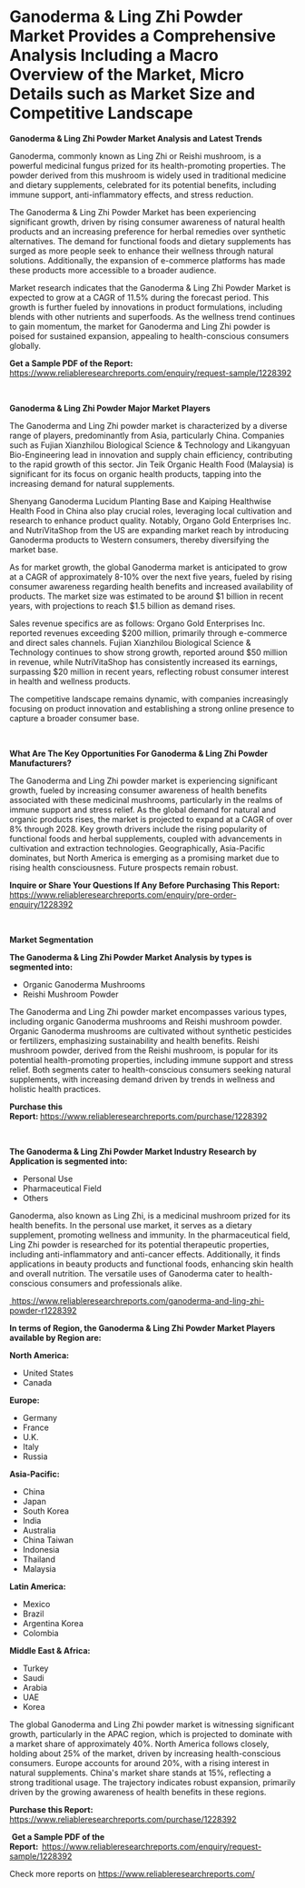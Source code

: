 <p><h1>Ganoderma & Ling Zhi Powder Market Provides a Comprehensive Analysis Including a Macro Overview of the Market, Micro Details such as Market Size and Competitive Landscape</h1></p><p><strong>Ganoderma & Ling Zhi Powder Market Analysis and Latest Trends</strong></p>
<p><p>Ganoderma, commonly known as Ling Zhi or Reishi mushroom, is a powerful medicinal fungus prized for its health-promoting properties. The powder derived from this mushroom is widely used in traditional medicine and dietary supplements, celebrated for its potential benefits, including immune support, anti-inflammatory effects, and stress reduction.</p><p>The Ganoderma & Ling Zhi Powder Market has been experiencing significant growth, driven by rising consumer awareness of natural health products and an increasing preference for herbal remedies over synthetic alternatives. The demand for functional foods and dietary supplements has surged as more people seek to enhance their wellness through natural solutions. Additionally, the expansion of e-commerce platforms has made these products more accessible to a broader audience.</p><p>Market research indicates that the Ganoderma & Ling Zhi Powder Market is expected to grow at a CAGR of 11.5% during the forecast period. This growth is further fueled by innovations in product formulations, including blends with other nutrients and superfoods. As the wellness trend continues to gain momentum, the market for Ganoderma and Ling Zhi powder is poised for sustained expansion, appealing to health-conscious consumers globally.</p></p>
<p><strong>Get a Sample PDF of the Report:&nbsp;</strong> <a href="https://www.reliableresearchreports.com/enquiry/request-sample/1228392?utm_campaign=2328&utm_medium=2&utm_source=Github&utm_content=ia&utm_term=15022025&utm_id=ganoderma-ling-zhi-powder">https://www.reliableresearchreports.com/enquiry/request-sample/1228392</a></p>
<p>&nbsp;</p>
<p><strong>Ganoderma & Ling Zhi Powder Major Market Players</strong></p>
<p><p>The Ganoderma and Ling Zhi powder market is characterized by a diverse range of players, predominantly from Asia, particularly China. Companies such as Fujian Xianzhilou Biological Science & Technology and Likangyuan Bio-Engineering lead in innovation and supply chain efficiency, contributing to the rapid growth of this sector. Jin Teik Organic Health Food (Malaysia) is significant for its focus on organic health products, tapping into the increasing demand for natural supplements.</p><p>Shenyang Ganoderma Lucidum Planting Base and Kaiping Healthwise Health Food in China also play crucial roles, leveraging local cultivation and research to enhance product quality. Notably, Organo Gold Enterprises Inc. and NutriVitaShop from the US are expanding market reach by introducing Ganoderma products to Western consumers, thereby diversifying the market base.</p><p>As for market growth, the global Ganoderma market is anticipated to grow at a CAGR of approximately 8-10% over the next five years, fueled by rising consumer awareness regarding health benefits and increased availability of products. The market size was estimated to be around $1 billion in recent years, with projections to reach $1.5 billion as demand rises.</p><p>Sales revenue specifics are as follows: Organo Gold Enterprises Inc. reported revenues exceeding $200 million, primarily through e-commerce and direct sales channels. Fujian Xianzhilou Biological Science & Technology continues to show strong growth, reported around $50 million in revenue, while NutriVitaShop has consistently increased its earnings, surpassing $20 million in recent years, reflecting robust consumer interest in health and wellness products.</p><p>The competitive landscape remains dynamic, with companies increasingly focusing on product innovation and establishing a strong online presence to capture a broader consumer base.</p></p>
<p>&nbsp;</p>
<p><strong>What Are The Key Opportunities For Ganoderma & Ling Zhi Powder Manufacturers?</strong></p>
<p><p>The Ganoderma and Ling Zhi powder market is experiencing significant growth, fueled by increasing consumer awareness of health benefits associated with these medicinal mushrooms, particularly in the realms of immune support and stress relief. As the global demand for natural and organic products rises, the market is projected to expand at a CAGR of over 8% through 2028. Key growth drivers include the rising popularity of functional foods and herbal supplements, coupled with advancements in cultivation and extraction technologies. Geographically, Asia-Pacific dominates, but North America is emerging as a promising market due to rising health consciousness. Future prospects remain robust.</p></p>
<p><strong>Inquire or Share Your Questions If Any Before Purchasing This Report:</strong> <a href="https://www.reliableresearchreports.com/enquiry/pre-order-enquiry/1228392?utm_campaign=2328&utm_medium=2&utm_source=Github&utm_content=ia&utm_term=15022025&utm_id=ganoderma-ling-zhi-powder">https://www.reliableresearchreports.com/enquiry/pre-order-enquiry/1228392</a></p>
<p>&nbsp;</p>
<p><strong>Market Segmentation</strong></p>
<p><strong>The Ganoderma & Ling Zhi Powder Market Analysis by types is segmented into:</strong></p>
<p><ul><li>Organic Ganoderma Mushrooms</li><li>Reishi Mushroom Powder</li></ul></p>
<p><p>The Ganoderma and Ling Zhi powder market encompasses various types, including organic Ganoderma mushrooms and Reishi mushroom powder. Organic Ganoderma mushrooms are cultivated without synthetic pesticides or fertilizers, emphasizing sustainability and health benefits. Reishi mushroom powder, derived from the Reishi mushroom, is popular for its potential health-promoting properties, including immune support and stress relief. Both segments cater to health-conscious consumers seeking natural supplements, with increasing demand driven by trends in wellness and holistic health practices.</p></p>
<p><strong>Purchase this Report:&nbsp;</strong><a href="https://www.reliableresearchreports.com/purchase/1228392?utm_campaign=2328&utm_medium=2&utm_source=Github&utm_content=ia&utm_term=15022025&utm_id=ganoderma-ling-zhi-powder">https://www.reliableresearchreports.com/purchase/1228392</a></p>
<p>&nbsp;</p>
<p><strong>The Ganoderma & Ling Zhi Powder Market Industry Research by Application is segmented into:</strong></p>
<p><ul><li>Personal Use</li><li>Pharmaceutical Field</li><li>Others</li></ul></p>
<p><p>Ganoderma, also known as Ling Zhi, is a medicinal mushroom prized for its health benefits. In the personal use market, it serves as a dietary supplement, promoting wellness and immunity. In the pharmaceutical field, Ling Zhi powder is researched for its potential therapeutic properties, including anti-inflammatory and anti-cancer effects. Additionally, it finds applications in beauty products and functional foods, enhancing skin health and overall nutrition. The versatile uses of Ganoderma cater to health-conscious consumers and professionals alike.</p></p>
<p><a href="https://www.reliableresearchreports.com/ganoderma-and-ling-zhi-powder-r1228392?utm_campaign=2328&utm_medium=2&utm_source=Github&utm_content=ia&utm_term=15022025&utm_id=ganoderma-ling-zhi-powder">&nbsp;https://www.reliableresearchreports.com/ganoderma-and-ling-zhi-powder-r1228392</a></p>
<p><strong>In terms of Region, the Ganoderma & Ling Zhi Powder Market Players available by Region are:</strong></p>
<p>
    <p> <strong> North America: </strong>
        <ul>
            <li>United States</li>
            <li>Canada</li>
        </ul>
        </p> 
    <p> <strong> Europe: </strong>
        <ul>
            <li>Germany</li>
            <li>France</li>
            <li>U.K.</li>
            <li>Italy</li>
            <li>Russia</li>
        </ul>
        </p> 
    <p> <strong> Asia-Pacific: </strong>
        <ul>
            <li>China</li>
            <li>Japan</li>
            <li>South Korea</li>
            <li>India</li>
            <li>Australia</li>
            <li>China Taiwan</li>
            <li>Indonesia</li>
            <li>Thailand</li>
            <li>Malaysia</li>
        </ul>
        </p> 
    <p> <strong> Latin America: </strong>
        <ul>
            <li>Mexico</li>
            <li>Brazil</li>
            <li>Argentina Korea</li>
            <li>Colombia</li>
        </ul>
        </p> 
    <p> <strong> Middle East & Africa: </strong>
        <ul>
            <li>Turkey</li>
            <li>Saudi</li>
            <li>Arabia</li>
            <li>UAE</li>
            <li>Korea</li>
        </ul>
    </p>
    </p>
<p><p>The global Ganoderma and Ling Zhi powder market is witnessing significant growth, particularly in the APAC region, which is projected to dominate with a market share of approximately 40%. North America follows closely, holding about 25% of the market, driven by increasing health-conscious consumers. Europe accounts for around 20%, with a rising interest in natural supplements. China's market share stands at 15%, reflecting a strong traditional usage. The trajectory indicates robust expansion, primarily driven by the growing awareness of health benefits in these regions.</p></p>
<p><strong>Purchase this Report: </strong><a href="https://www.reliableresearchreports.com/purchase/1228392?utm_campaign=2328&utm_medium=2&utm_source=Github&utm_content=ia&utm_term=15022025&utm_id=ganoderma-ling-zhi-powder">https://www.reliableresearchreports.com/purchase/1228392</a></p>
<p>&nbsp;<strong>Get a Sample PDF of the Report:&nbsp;&nbsp;</strong><a href="https://www.reliableresearchreports.com/enquiry/request-sample/1228392?utm_campaign=2328&utm_medium=2&utm_source=Github&utm_content=ia&utm_term=15022025&utm_id=ganoderma-ling-zhi-powder">https://www.reliableresearchreports.com/enquiry/request-sample/1228392</a></p>
<p><strong></strong></p>
<p>Check more reports on <a href="https://www.reliableresearchreports.com/?utm_campaign=2328&utm_medium=2&utm_source=Github&utm_content=ia&utm_term=15022025&utm_id=ganoderma-ling-zhi-powder">https://www.reliableresearchreports.com/</a></p>
